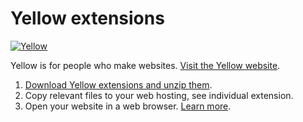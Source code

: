 Yellow extensions
=================
[![Yellow](https://raw.githubusercontent.com/wiki/datenstrom/yellow/images/yellow.jpg)](http://datenstrom.se/yellow)

Yellow is for people who make websites. [Visit the Yellow website](http://datenstrom.se/yellow).

1. [Download Yellow extensions and unzip them](https://github.com/datenstrom/yellow-extensions/archive/master.zip).  
2. Copy relevant files to your web hosting, see individual extension.  
3. Open your website in a web browser. [Learn more](https://github.com/datenstrom/yellow/wiki).
